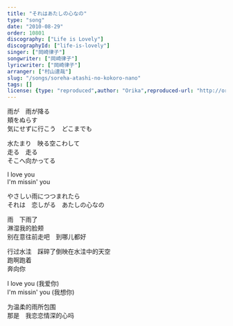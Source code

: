 ```yaml
---
title: "それはあたしの心なの"
type: "song"
date: "2010-08-29"
order: 10801
discography: ["Life is Lovely"]
discographyId: ["life-is-lovely"]
singer: ["岡崎律子"]
songwriter: ["岡崎律子"]
lyricwriter: ["岡崎律子"]
arranger: ["村山達哉"]
slug: "/songs/soreha-atashi-no-kokoro-nano"
tags: []
license: {type: "reproduced",author: "Orika",reproduced-url: "http://orikamushi.myweb.hinet.net/",reproduced-website: "織歌蟲網站"}
---
```


雨が　雨が降る   
頬をぬらす   
気にせずに行こう　どこまでも   
  
水たまり　映る空こわして   
走る　走る   
そこへ向かってる   
  
I love you   
I'm missin' you   
  
やさしい雨につつまれたら   
それは　恋しがる　あたしの心なの  
  
  <!-- 翻译 -->

雨　下雨了  
淋湿我的脸颊  
别在意往前走吧　到哪儿都好  
  
行过水洼　踩碎了倒映在水洼中的天空  
跑啊跑着  
奔向你  
  
I love you (我爱你)  
I'm missin' you (我想你)  
  
为温柔的雨所包围  
那是　我恋恋情深的心吗

